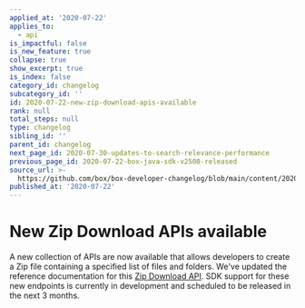 ```yaml
---
applied_at: '2020-07-22'
applies_to:
  - api
is_impactful: false
is_new_feature: true
collapse: true
show_excerpt: true
is_index: false
category_id: changelog
subcategory_id: ''
id: 2020-07-22-new-zip-download-apis-available
rank: null
total_steps: null
type: changelog
sibling_id: ''
parent_id: changelog
next_page_id: 2020-07-30-updates-to-search-relevance-performance
previous_page_id: 2020-07-22-box-java-sdk-v2500-released
source_url: >-
  https://github.com/box/box-developer-changelog/blob/main/content/2020/07-22-new-zip-download-apis-available.md
published_at: '2020-07-22'
---
```

# New Zip Download APIs available

A new collection of APIs are now available that allows developers to create a
Zip file containing a specified list of files and folders. We've updated the
reference documentation for this [Zip Download API][zip_downloads_api]. SDK
support for these new endpoints is currently in development and scheduled
to be released in the next 3 months.

[zip_downloads_api]: e://post_zip_downloads
